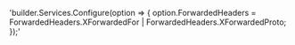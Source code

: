 'builder.Services.Configure<ForwardedHeadersOptions>(option =>
{
    option.ForwardedHeaders = ForwardedHeaders.XForwardedFor | ForwardedHeaders.XForwardedProto;
});'
